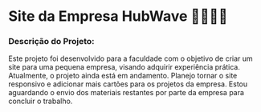 # Site da Empresa HubWave 👩🏻‍💻🚀

### Descrição do Projeto:
 Este projeto foi desenvolvido para a faculdade com o objetivo de criar um site para uma pequena empresa, visando adquirir experiência prática. Atualmente, o projeto ainda está em andamento. Planejo tornar o site responsivo e adicionar mais cartões para os projetos da empresa. Estou aguardando o envio dos materiais restantes por parte da empresa para concluir o trabalho.

